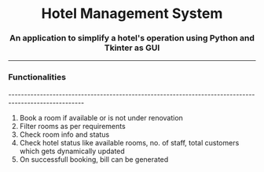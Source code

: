 <h1 align="center">Hotel Management System</h1>
<h3 align="center">An application to simplify a hotel's operation using Python and Tkinter as GUI</h3>

------------------------------------------------------------------------------------------------------
<h3>Functionalities</h3>
------------------------------------------------------------------------------------------------------
<ol>
<li>Book a room if available or is not under renovation</li>
<li>Filter rooms as per requirements</li>
<li>Check room info and status</li>
<li>Check hotel status like available rooms, no. of staff, total customers which gets dynamically updated</li>
<li>On successfull booking, bill can be generated</li>
</ol>
